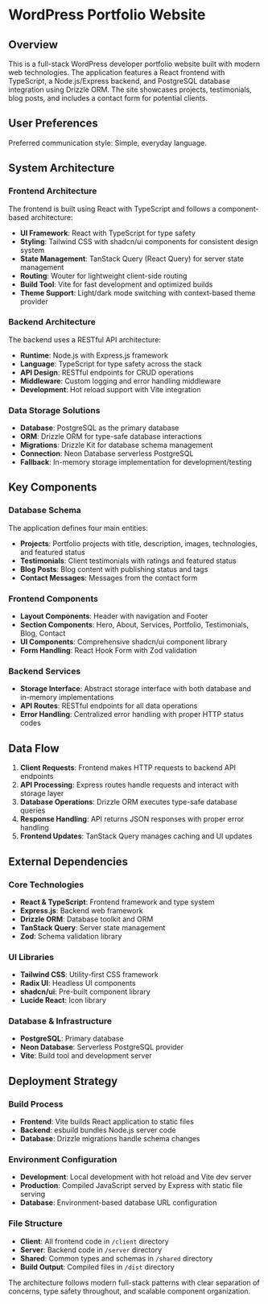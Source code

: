 # WordPress Portfolio Website

## Overview

This is a full-stack WordPress developer portfolio website built with modern web technologies. The application features a React frontend with TypeScript, a Node.js/Express backend, and PostgreSQL database integration using Drizzle ORM. The site showcases projects, testimonials, blog posts, and includes a contact form for potential clients.

## User Preferences

Preferred communication style: Simple, everyday language.

## System Architecture

### Frontend Architecture
The frontend is built using React with TypeScript and follows a component-based architecture:
- **UI Framework**: React with TypeScript for type safety
- **Styling**: Tailwind CSS with shadcn/ui components for consistent design system
- **State Management**: TanStack Query (React Query) for server state management
- **Routing**: Wouter for lightweight client-side routing
- **Build Tool**: Vite for fast development and optimized builds
- **Theme Support**: Light/dark mode switching with context-based theme provider

### Backend Architecture
The backend uses a RESTful API architecture:
- **Runtime**: Node.js with Express.js framework
- **Language**: TypeScript for type safety across the stack
- **API Design**: RESTful endpoints for CRUD operations
- **Middleware**: Custom logging and error handling middleware
- **Development**: Hot reload support with Vite integration

### Data Storage Solutions
- **Database**: PostgreSQL as the primary database
- **ORM**: Drizzle ORM for type-safe database interactions
- **Migrations**: Drizzle Kit for database schema management
- **Connection**: Neon Database serverless PostgreSQL
- **Fallback**: In-memory storage implementation for development/testing

## Key Components

### Database Schema
The application defines four main entities:
- **Projects**: Portfolio projects with title, description, images, technologies, and featured status
- **Testimonials**: Client testimonials with ratings and featured status
- **Blog Posts**: Blog content with publishing status and tags
- **Contact Messages**: Messages from the contact form

### Frontend Components
- **Layout Components**: Header with navigation and Footer
- **Section Components**: Hero, About, Services, Portfolio, Testimonials, Blog, Contact
- **UI Components**: Comprehensive shadcn/ui component library
- **Form Handling**: React Hook Form with Zod validation

### Backend Services
- **Storage Interface**: Abstract storage interface with both database and in-memory implementations
- **API Routes**: RESTful endpoints for all data operations
- **Error Handling**: Centralized error handling with proper HTTP status codes

## Data Flow

1. **Client Requests**: Frontend makes HTTP requests to backend API endpoints
2. **API Processing**: Express routes handle requests and interact with storage layer
3. **Database Operations**: Drizzle ORM executes type-safe database queries
4. **Response Handling**: API returns JSON responses with proper error handling
5. **Frontend Updates**: TanStack Query manages caching and UI updates

## External Dependencies

### Core Technologies
- **React & TypeScript**: Frontend framework and type system
- **Express.js**: Backend web framework
- **Drizzle ORM**: Database toolkit and ORM
- **TanStack Query**: Server state management
- **Zod**: Schema validation library

### UI Libraries
- **Tailwind CSS**: Utility-first CSS framework
- **Radix UI**: Headless UI components
- **shadcn/ui**: Pre-built component library
- **Lucide React**: Icon library

### Database & Infrastructure
- **PostgreSQL**: Primary database
- **Neon Database**: Serverless PostgreSQL provider
- **Vite**: Build tool and development server

## Deployment Strategy

### Build Process
- **Frontend**: Vite builds React application to static files
- **Backend**: esbuild bundles Node.js server code
- **Database**: Drizzle migrations handle schema changes

### Environment Configuration
- **Development**: Local development with hot reload and Vite dev server
- **Production**: Compiled JavaScript served by Express with static file serving
- **Database**: Environment-based database URL configuration

### File Structure
- **Client**: All frontend code in `/client` directory
- **Server**: Backend code in `/server` directory  
- **Shared**: Common types and schemas in `/shared` directory
- **Build Output**: Compiled files in `/dist` directory

The architecture follows modern full-stack patterns with clear separation of concerns, type safety throughout, and scalable component organization.